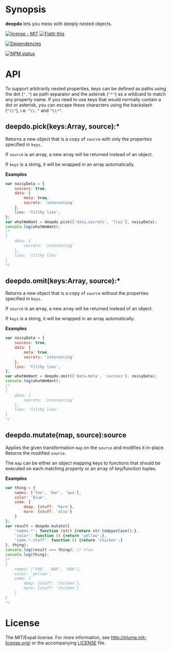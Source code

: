 # Synopsis

**deepdo** lets you mess with deeply nested objects.

[![license - MIT](http://b.repl.ca/v1/license-MIT-blue.png)](http://pluma.mit-license.org) [![Flattr this](https://api.flattr.com/button/flattr-badge-large.png)](https://flattr.com/submit/auto?user_id=pluma&url=https://github.com/pluma/deepdo)

[![Dependencies](https://david-dm.org/pluma/deepdo.png?theme=shields.io)](https://david-dm.org/pluma/deepdo)

[![NPM status](https://nodei.co/npm/deepdo.png?compact=true)](https://npmjs.org/package/deepdo)

# API

To support arbitrarily nested properties, keys can be defined as paths using the dot (`"."`) as path separator and the asterisk (`"*"`) as a wildcard to match any property name. If you need to use keys that would normally contain a dot or asterisk, you can escape these characters using the backslash (`"\\"`), i.e. `"\\."` and `"\\*"`.

## deepdo.pick(keys:Array, source):*

Returns a new object that is a copy of `source` with only the properties specified in `keys`.

If `source` is an array, a new array will be returned instead of an object.

If `keys` is a string, it will be wrapped in an array automatically.

**Examples**

```js
var noisyData = {
    success: true,
    data: {
        meta: true,
        secrets: 'interesting'
    },
    lies: 'filthy lies',
};
var whatWeWant = deepdo.pick(['data.secrets', 'lies'], noisyData);
console.log(whatWeWant);
/*
{
    data: {
        secrets: 'interesting'
    },
    lies: 'filthy lies'
}
*/
```

## deepdo.omit(keys:Array, source):*

Returns a new object that is a copy of `source` without the properties specified in `keys`.

If `source` is an array, a new array will be returned instead of an object.

If `keys` is a string, it will be wrapped in an array automatically.

**Examples**

```js
var noisyData = {
    success: true,
    data: {
        meta: true,
        secrets: 'interesting'
    },
    lies: 'filthy lies',
};
var whatWeWant = deepdo.omit(['data.meta', 'success'], noisyData);
console.log(whatWeWant);
/*
{
    data: {
        secrets: 'interesting'
    },
    lies: 'filthy lies'
}
*/
```

## deepdo.mutate(map, source):source

Applies the given transformation `map` on the `source` and modifies it in-place. Returns the modified `source`.

The `map` can be either an object mapping keys to functions that should be executed on each matching property or an array of key/function tuples.

**Examples**

```js
var thing = {
    names: ['foo', 'bar', 'qux'],
    color: 'blue',
    some: {
        deep: {stuff: 'here'},
        more: {stuff: 'also'}
    }
};
var result = deepdo.mutate({
    'names.*': function (str) {return str.toUpperCase();},
    'color': function () {return 'yellow';},
    'some.*.stuff': function () {return 'chicken';}
}, thing);
console.log(result === thing); // true
console.log(thing);
/*
{
    names: ['FOO', 'BAR', 'QUX'],
    color: 'yellow',
    some: {
        deep: {stuff: 'chicken'},
        more: {stuff: 'chicken'}
    }
}
*/
```

# License

The MIT/Expat license. For more information, see http://pluma.mit-license.org/ or the accompanying [LICENSE](https://github.com/pluma/deepdo/blob/master/LICENSE) file.